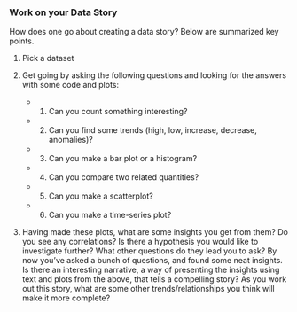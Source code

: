 ### Work on your Data Story
How does one go about creating a data story? Below are summarized key points.

1. Pick a dataset

2. Get going by asking the following questions and looking for the answers with some code and plots:
   
   - 1. Can you count something interesting?
   - 2. Can you find some trends (high, low, increase, decrease, anomalies)?
   - 3. Can you make a bar plot or a histogram?
   - 4. Can you compare two related quantities?
   - 5. Can you make a scatterplot?
   - 6. Can you make a time-series plot?

3. Having made these plots, what are some insights you get from them? Do you see any correlations? Is there a hypothesis you would like to 
investigate further? What other questions do they lead you to ask? By now you’ve asked a bunch of questions, and found some neat insights. 
Is there an interesting narrative, a way of presenting the insights using text and plots from the above, that tells a compelling story? As 
you work out this story, what are some other trends/relationships you think will make it more complete?
